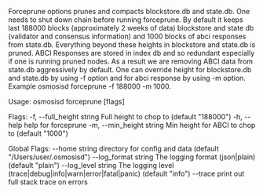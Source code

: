 Forceprune options prunes and compacts blockstore.db and state.db. One needs to shut down chain before running forceprune. By default it keeps last 188000 blocks (approximately 2 weeks of data) blockstore and state db (validator and consensus information) and 1000 blocks of abci responses from state.db. Everything beyond these heights in blockstore and state.db is pruned. ABCI Responses are stored in index db and so redundant especially if one is running pruned nodes. As a result we are removing ABCI data from state.db aggressively by default. One can override height for blockstore.db and state.db by using -f option and for abci response by using -m option. Example osmosisd forceprune -f 188000 -m 1000.

Usage:
  osmosisd forceprune [flags]

Flags:
  -f, --full_height string   Full height to chop to (default "188000")
  -h, --help                 help for forceprune
  -m, --min_height string    Min height for ABCI to chop to (default "1000")

Global Flags:
      --home string         directory for config and data (default "/Users/user/.osmosisd")
      --log_format string   The logging format (json|plain) (default "plain")
      --log_level string    The logging level (trace|debug|info|warn|error|fatal|panic) (default "info")
      --trace               print out full stack trace on errors
